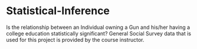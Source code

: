 # Statistical-Inference
Is the relationship between an Individual owning a Gun and his/her having a college education statistically significant?
General Social Survey data that is used for this project is provided by the course instructor.
